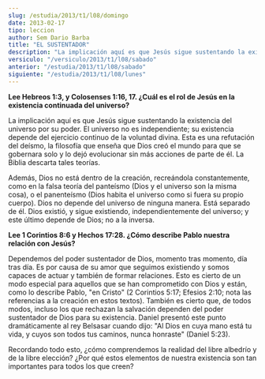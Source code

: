 ```yaml
---
slug: /estudia/2013/t1/l08/domingo
date: 2013-02-17
tipo: leccion
author: Sem Dario Barba
title: "EL SUSTENTADOR"
description: "La implicación aquí es que Jesús sigue sustentando la existencia del universo por su poder. El universo no es independiente; su existencia depende del ejercicio continuo de la voluntad divina.  Esta es una refutación del deísmo, la filosofía que enseña que Dios creó el mundo para que se gobernara solo y lo dejó evolucionar sin más acciones de parte de él."
versiculo: "/versiculo/2013/t1/l08/sabado"
anterior: "/estudia/2013/t1/l08/sabado"
siguiente: "/estudia/2013/t1/l08/lunes"
---
```


**Lee Hebreos 1:3, y Colosenses 1:16, 17. ¿Cuál es el rol de Jesús en la existencia continuada del universo?**

La implicación aquí es que Jesús sigue sustentando la existencia del universo por su poder. El universo no es independiente; su existencia depende del ejercicio continuo de la voluntad divina. Esta es una refutación del deísmo, la filosofía que enseña que Dios creó el mundo para que se gobernara solo y lo dejó evolucionar sin más acciones de parte de él. La Biblia descarta tales teorías.

Además, Dios no está dentro de la creación, recreándola constantemente, como en la falsa teoría del panteísmo (Dios y el universo son la misma cosa), o el panenteísmo (Dios habita el universo como si fuera su propio cuerpo). Dios no depende del universo de ninguna manera. Está separado de él. Dios existió, y sigue existiendo, independientemente del universo; y este último depende de Dios; no a la inversa.

**Lee 1 Corintios 8:6 y Hechos 17:28. ¿Cómo describe Pablo nuestra relación con Jesús?**

Dependemos del poder sustentador de Dios, momento tras momento, día tras día. Es por causa de su amor que seguimos existiendo y somos capaces de actuar y también de formar relaciones. Esto es cierto de un modo especial para aquellos que se han comprometido con Dios y están, como lo describe Pablo, "en Cristo" (2 Corintios 5:17; Efesios 2:10; nota las referencias a la creación en estos textos). También es cierto que, de todos modos, incluso los que rechazan la salvación dependen del poder sustentador de Dios para su existencia. Daniel presentó este punto dramáticamente al rey Belsasar cuando dijo: "Al Dios en cuya mano está tu vida, y cuyos son todos tus caminos, nunca honraste" (Daniel 5:23).

Recordando todo esto, ¿cómo comprendemos la realidad del libre albedrío y de la libre elección? ¿Por qué estos elementos de nuestra existencia son tan importantes para todos los que creen?
